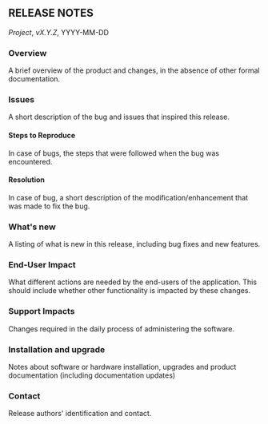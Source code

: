 ## RELEASE NOTES
_Project_, _vX.Y.Z_, YYYY-MM-DD

### Overview 
A brief overview of the product and changes, in the 
absence of other formal documentation.

### Issues 
A short description of the bug and issues that
inspired this release.

#### Steps to Reproduce 
In case of bugs, the steps that were 
followed when the bug was encountered.

#### Resolution 
In case of bug, a short description of 
the modification/enhancement that was 
made to fix the bug.

### What's new
A listing of what is new in this release, 
including bug fixes and new features.

### End-User Impact 
What different actions are needed by the end-users 
of the application. This should include whether 
other functionality is impacted by these changes.

### Support Impacts 
Changes required in the daily process of 
administering the software.

### Installation and upgrade 
Notes about software or hardware installation, 
upgrades and product documentation (including 
documentation updates)

### Contact 
Release authors' identification and contact.